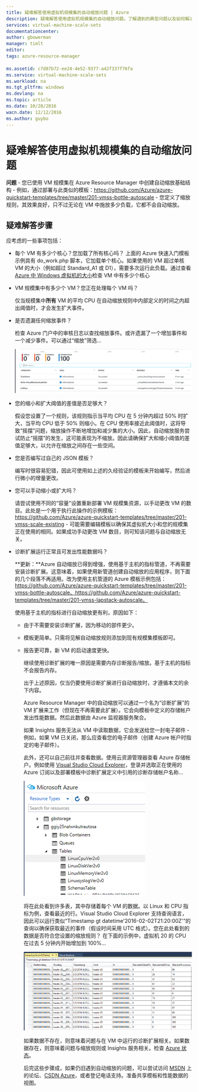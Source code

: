 ```yaml
---
title: 疑难解答使用虚拟机规模集的自动缩放问题 | Azure
description: 疑难解答使用虚拟机规模集的自动缩放问题。了解遇到的典型问题以及如何解决这些问题。
services: virtual-machine-scale-sets
documentationcenter: 
author: gbowerman
manager: timlt
editor: 
tags: azure-resource-manager

ms.assetid: c7d87b72-ee24-4e52-9377-a42f337f76fa
ms.service: virtual-machine-scale-sets
ms.workload: na
ms.tgt_pltfrm: windows
ms.devlang: na
ms.topic: article
ms.date: 10/28/2016
wacn.date: 12/12/2016
ms.author: guybo
---
```


# 疑难解答使用虚拟机规模集的自动缩放问题
**问题** - 您已使用 VM 规模集在 Azure Resource Manager 中创建自动缩放基础结构 - 例如，通过部署与此类似的模板：https://github.com/Azure/azure-quickstart-templates/tree/master/201-vmss-bottle-autoscale - 您定义了缩放规则，其效果良好，只不过无论在 VM 中施放多少负载，它都不会自动缩放。

## 疑难解答步骤
应考虑的一些事项包括：

* 每个 VM 有多少个核心？您加载了所有核心吗？ 上面的 Azure 快速入门模板示例具有 do\_work.php 脚本，它加载单个核心。如果使用的 VM 超过单核 VM 的大小（例如超过 Standard\_A1 或 D1），需要多次运行此负载。通过查看 [Azure 中 Windows 虚拟机的大小](../virtual-machines/virtual-machines-windows-sizes.md)检查 VM 中有多少个核心
* VM 规模集中有多少个 VM？您正在处理每个 VM 吗？

    仅当规模集中**所有** VM 的平均 CPU 在自动缩放规则中内部定义的时间之内超出阈值时，才会发生扩大事件。
* 是否遗漏任何缩放事件？

    检查 Azure 门户中的审核日志以查找缩放事件。或许遗漏了一个增加事件和一个减少事件。可以通过“缩放”筛选...

    ![审核日志][audit]
* 您的缩小和扩大阈值的差值是否足够大？

    假设您设置了一个规则，该规则指示当平均 CPU 在 5 分钟内超过 50% 时扩大，当平均 CPU 低于 50% 则缩小。在 CPU 使用率接近此阈值时，这将导致“摇摆”问题，缩放操作不断地增加和减少集的大小。因此，自动缩放服务尝试防止“摇摆”的发生，这可能表现为不缩放。因此请确保扩大和缩小阈值的差值足够大，以允许在缩放之间存在一些空间。
* 您是否编写过自己的 JSON 模板？

    编写时很容易犯错，因此可使用如上述的久经验证的模板来开始编写，然后进行微小的增量更改。
* 您可以手动缩小或扩大吗？

    请尝试使用不同的“容量”设置重新部署 VM 规模集资源，以手动更改 VM 的数目。此处是一个用于执行此操作的示例模板：https://github.com/Azure/azure-quickstart-templates/tree/master/201-vmss-scale-existing - 可能需要编辑模板以确保其虚拟机大小和您的规模集正在使用的相同。如果成功手动更改 VM 数目，则可知该问题与自动缩放无关。

* 诊断扩展运行正常且可发出性能数据吗？

    **更新：**Azure 自动缩放已得到增强，使用基于主机的指标管道，不再需要安装诊断扩展。这意味着，如果使用新管道创建自动缩放的应用程序，则下面的几个段落不再适用。改为使用主机管道的 Azure 模板示例包括：https://github.com/Azure/azure-quickstart-templates/tree/master/201-vmss-bottle-autoscale、https://github.com/Azure/azure-quickstart-templates/tree/master/201-vmss-lapstack-autoscale。

    使用基于主机的指标进行自动缩放更有利，原因如下：

  * 由于不需要安装诊断扩展，因为移动的部件更少。
  * 模板更简单。只需将见解自动缩放规则添加到现有规模集模板即可。
  * 报告更可靠，新 VM 的启动速度更快。

    继续使用诊断扩展的唯一原因是需要内存诊断报告/缩放。基于主机的指标不会报告内存。

    出于上述原因，仅当仍要使用诊断扩展进行自动缩放时，才遵循本文的余下内容。

    Azure Resource Manager 中的自动缩放可以通过一个名为“诊断扩展”的 VM 扩展来工作（但现在不再需要此扩展）。它会向模板中定义的存储帐户发出性能数据。然后此数据由 Azure 监视器服务聚合。

    如果 Insights 服务无法从 VM 中读取数据，它会发送给您一封电子邮件 - 例如，如果 VM 已关闭，那么应查看您的电子邮件（创建 Azure 帐户时指定的电子邮件）。

    此外，还可以自己前往并查看数据。使用云资源管理器查看 Azure 存储帐户。例如使用 [Visual Studio Cloud Explorer](https://visualstudiogallery.msdn.microsoft.com/aaef6e67-4d99-40bc-aacf-662237db85a2)，登录并选取正在使用的 Azure 订阅以及部署模板中诊断扩展定义中引用的诊断存储帐户名称...

    ![云资源管理器][explorer]

    将在此处看到许多表，其中存储着每个 VM 的数据。以 Linux 和 CPU 指标为例，查看最近的行。Visual Studio Cloud Explorer 支持查询语言，因此可以运行类似“Timestamp gt datetime'2016-02-02T21:20:00Z'”的查询以确保获取最近的事件（假设时间采用 UTC 格式）。您在此处看到的数据是否符合您设置的缩放规则？ 在下面的示例中，虚拟机 20 的 CPU 在过去 5 分钟内开始增加到 100%...

    ![存储表][tables]

    如果数据不存在，则意味着问题与在 VM 中运行的诊断扩展相关。如果数据存在，则意味着问题与缩放规则或 Insights 服务相关。检查 [Azure 状态](https://www.azure.cn/support/service-dashboard/)。

    后完这些步骤成，如果仍旧遇到自动缩放的问题，可以尝试访问 [MSDN](https://social.msdn.microsoft.com/forums/azure/home?category=windowsazureplatform%2Cazuremarketplace%2Cwindowsazureplatformctp) 上的论坛、[CSDN Azure](http://azure.csdn.net/)，或者登记电话支持。准备共享模板和性能数据的视图。

[audit]: ./media/virtual-machine-scale-sets-troubleshoot/image3.png
[explorer]: ./media/virtual-machine-scale-sets-troubleshoot/image1.png
[tables]: ./media/virtual-machine-scale-sets-troubleshoot/image4.png

<!---HONumber=Mooncake_1205_2016-->